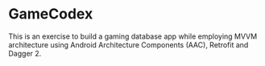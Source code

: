 # GameCodex
This is an exercise to build a gaming database app while employing MVVM architecture using Android Architecture Components (AAC), Retrofit and Dagger 2.
